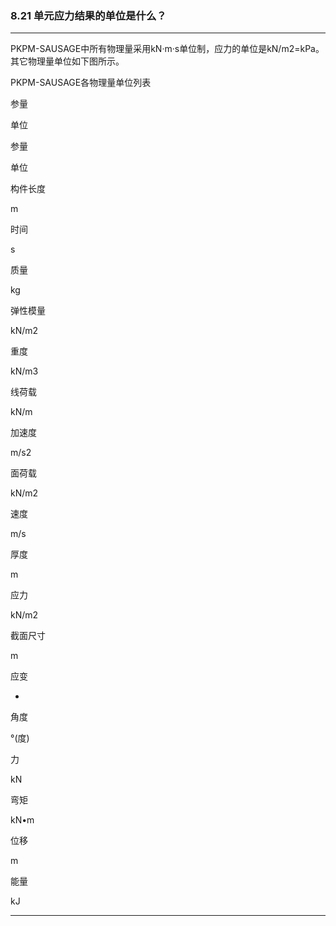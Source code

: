 ﻿### 8.21  单元应力结果的单位是什么？
---

PKPM-SAUSAGE中所有物理量采用kN·m·s单位制，应力的单位是kN/m2=kPa。其它物理量单位如下图所示。


PKPM-SAUSAGE各物理量单位列表


参量


单位


参量


单位


构件长度


m


时间


s


质量


kg


弹性模量


kN/m2


重度


kN/m3


线荷载


kN/m


加速度


m/s2


面荷载


kN/m2


速度


m/s


厚度


m


应力


kN/m2


截面尺寸


m


应变


-


角度


°(度)


力


kN


弯矩


kN•m


位移


m


能量


kJ


---
